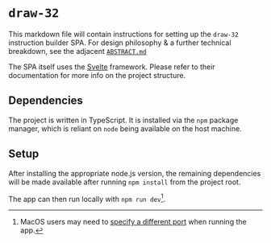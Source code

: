 # `draw-32`

This markdown file will contain instructions for setting up the `draw-32` instruction builder SPA.
For design philosophy & a further technical breakdown, see the adjacent [`ABSTRACT.md`](./ABSTRACT.md)

The SPA itself uses the [Svelte](https://svelte.dev/docs) framework. Please refer to their documentation for more info on the project structure.

## Dependencies

The project is written in TypeScript. It is installed via the `npm` package manager, which is reliant on `node` being available on the host machine.

## Setup
After installing the appropriate node.js version, the remaining dependencies will be made available after running `npm install` from the project root.

The app can then run locally with `npm run dev`[^1].

[^1]: MacOS users may need to [specify a different port](https://github.com/lukeed/sirv/issues/124) when running the app.

<!-- ## Usage -->

<!-- ## Testing -->

<!-- ## Contributing -->

